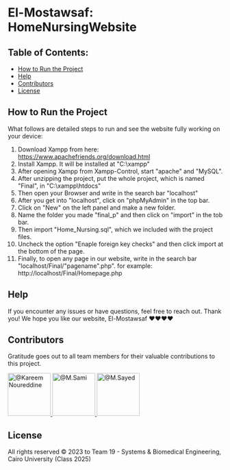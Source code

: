 # El-Mostawsaf: HomeNursingWebsite

## Table of Contents:
- [How to Run the Project](#how_to_run)
- [Help](#help)
- [Contributors](#contributors)
- [License](#license)

## How to Run the Project

What follows are detailed steps to run and see the website fully working on your device:

1. Download Xampp from here: https://www.apachefriends.org/download.html
2. Install Xampp. It will be installed at "C:\xampp"
3. After opening Xampp from Xampp-Control, start "apache" and "MySQL".
4. After unzipping the project, put the whole project, which is named "Final", in "C:\xampp\htdocs"
5. Then open your Browser and write in the search bar "localhost"
6. After you get into "localhost", click on "phpMyAdmin" in the top bar.
7. Click on "New" on the left panel and make a new folder.
8. Name the folder you made "final_p" and then click on "import" in the tob bar.
9. Then import "Home_Nursing.sql", which we included with the project files.
10. Uncheck the option "Enaple foreign key checks" and then click import at the bottom of the page.
11. Finally, to open any page in our website, write in the search bar "localhost/Final/"pagename".php". for example: http://localhost/Final/Homepage.php

## Help

If you encounter any issues or have questions, feel free to reach out.
Thank you! We hope you like our website, El-Mostawsaf ♥♥♥♥

## Contributors

Gratitude goes out to all team members for their valuable contributions to this project.

<div align="left">
  <a href="https://github.com/cln-Kafka">
    <img src="https://avatars.githubusercontent.com/u/100665578?v=4" width="100px" alt="@Kareem Noureddine">
  </a>
  <a href="https://github.com/1MuhammadSami1">
    <img src="https://avatars.githubusercontent.com/u/139786587?v=4" width="100px" alt="@M.Sami">
  </a>
  <a href="https://github.com/MohamedSayedDiab">
    <img src="https://avatars.githubusercontent.com/u/90231744?v=4" width="100px" alt="@M.Sayed">
  </a>
</div>

## License

All rights reserved © 2023 to Team 19 - Systems & Biomedical Engineering, Cairo University (Class 2025)
